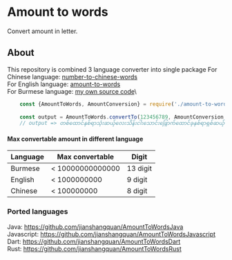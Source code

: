 # Amount to words

Convert amount in letter. 

## About
This repository is combined 3 language converter into single package
For Chinese language: [number-to-chinese-words](https://www.npmjs.com/package/number-to-chinese-words)\
For English language: [amount-to-words](https://www.npmjs.com/package/amount-to-words)\
For Burmese language: [my own source code](https://github.com/jianshangquan/AmountToWordsJavascript)\

```javascript
    const {AmountToWords, AmountConversion} = require('./amount-to-words');
    
    const output = AmountToWords.convertTo(123456789, AmountConversion.BURMESE);
    // output => တစ်ထောင်နှစ်ရာသုံးဆယ့်လေးသိန်းငါးသောင်းခြှောက်ထောင်ခုနှစ်ရာရှစ်ဆယ့်ကိုးကျပ်
```

#### Max convertable amount in different language
| Language | Max convertable | Digit |
|--|--|--|
| Burmese | < 10000000000000 | 13 digit
| English | < 1000000000 | 9 digit |
| Chinese | < 100000000 | 8 digit |


### Ported languages
Java: https://github.com/jianshangquan/AmountToWordsJava \
Javascript: https://github.com/jianshangquan/AmountToWordsJavascript \
Dart: https://github.com/jianshangquan/AmountToWordsDart \
Rust: https://github.com/jianshangquan/AmountToWordsRust
